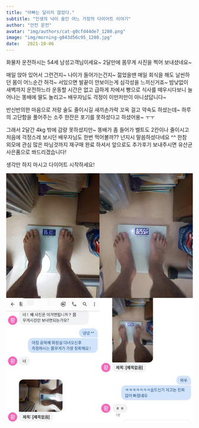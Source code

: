 ```yaml
---
title: "아빠는 달리지 않았다."
subtitle: "인생의 낙이 술인 어느 가장의 다이어트 이야기"
author: "안전 운전"
avatar: "img/authors/cat-g0cfd44de7_1280.png"
image: "img/morning-g843d56c95_1280.jpg"
date:   2021-10-06
---
```


화물차 운전하시는 54세 남성고객님이세요~ 2달만에 몸무게 사진을 찍어 보내셨네요~

매일 앉아 있어서 그런건지~ 나이가 들어가는건지~ 젊었을땐 매일 회식을 해도 날씬하던 몸이 어느순간 허걱~ 서있으면 발끝이 안보이는게 심각성을 느끼신거죠~
밤낮없이 새벽까지 운전하느라 운동할 시간은 없고 급하게 차에서 빵으로 식사를 떼우시다보니 늘어나는 똥배에 딸도 놀리고~ 배우자님도 걱정이 이만저만이 아니셨답니다~

반신반의한 마음으로 저랑 술도 줄이시길 새끼손가락 꼬옥 걸고 약속도 하셨는데~
하루의 고단함을 풀어주는 소주 한잔은 포기를 못하셨다고 하셨어용~ ㅜㅜ

그래서 2달간 4kg 밖에 감량 못하셨지만~ 똥배가 좀 들어가 벨트도 2칸이나 줄이시고 처음에 걱정스레 보시던 배우자님도 한번 먹어볼까?? 넌지시 말씀하셨다네요 ^^
한참 외모에 관심 많은 따님것까지 재구매 완료 하셔서 앞으로도 추가후기 보내주시면 유산균 사은품으로 쏴드리겠습니다!

생각만 하지 마시고 다이어트 시작하세요!

<center><img src="img/daddy.jpg"></center>
